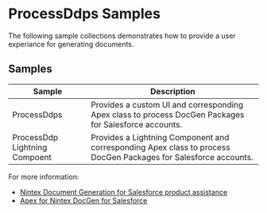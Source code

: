 # ProcessDdps Samples

The following sample collections demonstrates how to provide a user experiance for generating documents.

## Samples

Sample | Description
--- | ---
ProcessDdps | Provides a custom UI and corresponding Apex class  to process DocGen Packages for Salesforce accounts.
ProcessDdp Lightning Compoent | Provides a Lightning Component and corresponding Apex class to process DocGen Packages for Salesforce accounts.

For more information:

* [Nintex Document Generation for Salesforce product assistance](https://help.nintex.com/en-US/docgen/docgen-portal.htm)
* [Apex for Nintex DocGen for Salesforce](https://help.nintex.com/en-us/docgen/docservices/Default.htm#cshid=9032)
